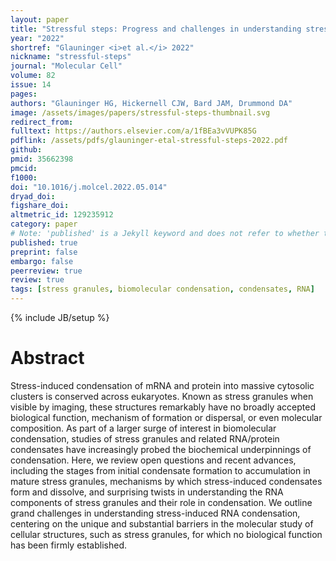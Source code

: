 ```yaml
---
layout: paper
title: "Stressful steps: Progress and challenges in understanding stress-induced mRNA condensation and accumulation in stress granules"
year: "2022"
shortref: "Glauninger <i>et al.</i> 2022"
nickname: "stressful-steps"
journal: "Molecular Cell"
volume: 82
issue: 14
pages: 
authors: "Glauninger HG, Hickernell CJW, Bard JAM, Drummond DA"
image: /assets/images/papers/stressful-steps-thumbnail.svg
redirect_from: 
fulltext: https://authors.elsevier.com/a/1fBEa3vVUPK85G
pdflink: /assets/pdfs/glauninger-etal-stressful-steps-2022.pdf
github: 
pmid: 35662398
pmcid: 
f1000: 
doi: "10.1016/j.molcel.2022.05.014"
dryad_doi: 
figshare_doi: 
altmetric_id: 129235912
category: paper
# Note: 'published' is a Jekyll keyword and does not refer to whether the paper is published, but rather to whether this Markdown should be part of the rendered site.
published: true
preprint: false
embargo: false	
peerreview: true
review: true
tags: [stress granules, biomolecular condensation, condensates, RNA]
---
```

{% include JB/setup %}

# Abstract 

Stress-induced condensation of mRNA and protein into massive cytosolic clusters is conserved across eukaryotes. Known as stress granules when visible by imaging, these structures remarkably have no broadly accepted biological function, mechanism of formation or dispersal, or even molecular composition. As part of a larger surge of interest in biomolecular condensation, studies of stress granules and related RNA/protein condensates have increasingly probed the biochemical underpinnings of condensation. Here, we review open questions and recent advances, including the stages from initial condensate formation to accumulation in mature stress granules, mechanisms by which stress-induced condensates form and dissolve, and surprising twists in understanding the RNA components of stress granules and their role in condensation. We outline grand challenges in understanding stress-induced RNA condensation, centering on the unique and substantial barriers in the molecular study of cellular structures, such as stress granules, for which no biological function has been firmly established.
